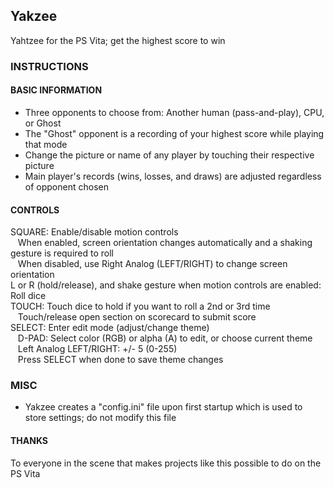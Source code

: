 ## Yakzee 
Yahtzee for the PS Vita; get the highest score to win  


### INSTRUCTIONS  

#### BASIC INFORMATION  
- Three opponents to choose from: Another human (pass-and-play), CPU, or Ghost  
- The "Ghost" opponent is a recording of your highest score while playing that mode  
- Change the picture or name of any player by touching their respective picture  
- Main player's records (wins, losses, and draws) are adjusted regardless of opponent chosen  

#### CONTROLS  
SQUARE: Enable/disable motion controls  
&nbsp; &nbsp;When enabled, screen orientation changes automatically and a shaking gesture is required to roll  
&nbsp; &nbsp;When disabled, use Right Analog (LEFT/RIGHT) to change screen orientation  
L or R (hold/release), and shake gesture when motion controls are enabled: Roll dice  
TOUCH: Touch dice to hold if you want to roll a 2nd or 3rd time  
&nbsp; &nbsp;Touch/release open section on scorecard to submit score  
SELECT: Enter edit mode (adjust/change theme)  
&nbsp; &nbsp;D-PAD: Select color (RGB) or alpha (A) to edit, or choose current theme  
&nbsp; &nbsp;Left Analog LEFT/RIGHT: +/- 5 (0-255)  
&nbsp; &nbsp;Press SELECT when done to save theme changes  

### MISC  
- Yakzee creates a "config.ini" file upon first startup which is used to store settings; do not modify this file  

#### THANKS  
To everyone in the scene that makes projects like this possible to do on the PS Vita
